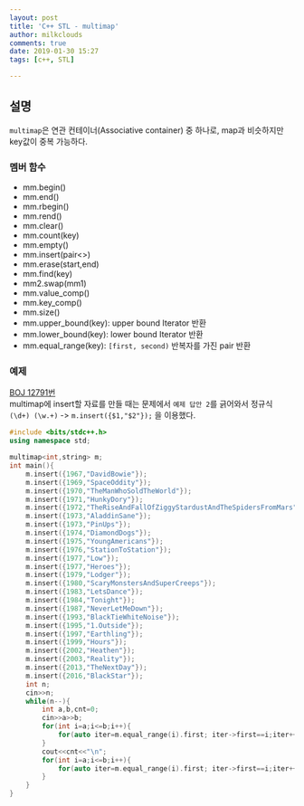 ```yaml
---
layout: post
title: 'C++ STL - multimap'
author: milkclouds
comments: true
date: 2019-01-30 15:27
tags: [c++, STL]

---
```



## 설명

`multimap`은 연관 컨테이너(Associative container) 중 하나로, map과 비슷하지만 key값이 중복 가능하다.


### 멤버 함수

+ mm.begin()
+ mm.end()
+ mm.rbegin()
+ mm.rend()
+ mm.clear()
+ mm.count(key)
+ mm.empty()
+ mm.insert(pair<>)
+ mm.erase(start,end)
+ mm.find(key)
+ mm2.swap(mm1)
+ mm.value_comp()
+ mm.key_comp()
+ mm.size()
+ mm.upper_bound(key): upper bound Iterator 반환
+ mm.lower_bound(key): lower bound Iterator 반환
+ mm.equal_range(key): `[first, second)` 반복자를 가진 pair 반환



### 예제  

[BOJ 12791번](https://www.acmicpc.net/problem/12791)   
multimap에 insert할 자료를 만들 때는 문제에서 `예제 답안 2`를 긁어와서 정규식 `(\d+) (\w.+)` -> `m.insert({$1,"$2"});` 을 이용했다.
```c++
#include <bits/stdc++.h>
using namespace std;

multimap<int,string> m;
int main(){
	m.insert({1967,"DavidBowie"});
	m.insert({1969,"SpaceOddity"});
	m.insert({1970,"TheManWhoSoldTheWorld"});
	m.insert({1971,"HunkyDory"});
	m.insert({1972,"TheRiseAndFallOfZiggyStardustAndTheSpidersFromMars"});
	m.insert({1973,"AladdinSane"});
	m.insert({1973,"PinUps"});
	m.insert({1974,"DiamondDogs"});
	m.insert({1975,"YoungAmericans"});
	m.insert({1976,"StationToStation"});
	m.insert({1977,"Low"});
	m.insert({1977,"Heroes"});
	m.insert({1979,"Lodger"});
	m.insert({1980,"ScaryMonstersAndSuperCreeps"});
	m.insert({1983,"LetsDance"});
	m.insert({1984,"Tonight"});
	m.insert({1987,"NeverLetMeDown"});
	m.insert({1993,"BlackTieWhiteNoise"});
	m.insert({1995,"1.Outside"});
	m.insert({1997,"Earthling"});
	m.insert({1999,"Hours"});
	m.insert({2002,"Heathen"});
	m.insert({2003,"Reality"});
	m.insert({2013,"TheNextDay"});
	m.insert({2016,"BlackStar"});
	int n;
	cin>>n;
	while(n--){
		int a,b,cnt=0;
		cin>>a>>b;
		for(int i=a;i<=b;i++){
			for(auto iter=m.equal_range(i).first; iter->first==i;iter++){cnt++;}
		}
		cout<<cnt<<"\n";
		for(int i=a;i<=b;i++){
			for(auto iter=m.equal_range(i).first; iter->first==i;iter++){cout<<i<<" "<<iter->second<<"\n";}
		}
	}
}
```
